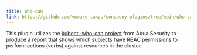```yaml
---
title: Who-can
link: https://github.com/vmware-tanzu/sonobuoy-plugins/tree/main/who-can
---
```


This plugin utilizes the [kubectl-who-can project][1] from Aqua Security to produce a report that shows which subjects have RBAC permissions to perform actions (verbs) against resources in the cluster.

[1]: https://github.com/kubernetes/kubernetes/tree/master/cluster/images/conformance